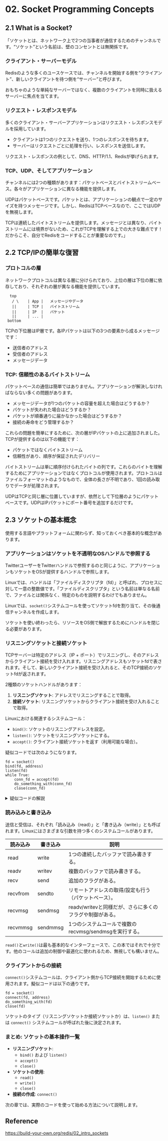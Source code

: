 # 02. Socket Programming Concepts

## 2.1 What is a Socket?
「ソケットとは、ネットワーク上で2つの当事者が通信するためのチャンネルです。“ソケット”という名前は、壁のコンセントとは無関係です。

### クライアント・サーバーモデル
Redisのような多くのユースケースでは、チャンネルを開始する側を“クライアント”、新しいクライアントを待つ側を“サーバー”と呼びます。

おもちゃのような単純なサーバーではなく、複数のクライアントを同時に扱えるサーバーに焦点を当てます。

### リクエスト・レスポンスモデル
多くのクライアント・サーバーアプリケーションはリクエスト・レスポンスモデルを採用しています。

- クライアントは1つのリクエストを送り、1つのレスポンスを待ちます。
- サーバーはリクエストごとに処理を行い、レスポンスを送信します。

リクエスト・レスポンスの例として、DNS、HTTP/1.1、Redisが挙げられます。

### TCP、UDP、そしてアプリケーション
チャンネルには2つの種類があります：パケットベースとバイトストリームベース。各々がアプリケーションに異なる機能を提供します。

UDPはパケットベースです。パケットとは、アプリケーションの観点で一定のサイズを持つメッセージです。しかし、RedisはTCPベースなので、ここではUDPを無視します。

TCPは連続したバイトストリームを提供します。メッセージとは異なり、バイトストリームには境界がないため、これがTCPを理解する上での大きな難点です！だからこそ、自分でRedisをコードすることが重要なのです。」

## 2.2 TCP/IPの簡単な復習

### プロトコルの層
ネットワークプロトコルは異なる層に分けられており、上位の層は下位の層に依存しており、それぞれの層が異なる機能を提供しています。

```
  top
   / \    | App |   メッセージやデータ
   ||     | TCP |   バイトストリーム
   ||     | IP  |   パケット
   ||     | ... |
 bottom
```

TCPの下位層はIP層です。各IPパケットは以下の3つの要素から成るメッセージです：

- 送信者のアドレス
- 受信者のアドレス
- メッセージデータ

### TCP: 信頼性のあるバイトストリーム
パケットベースの通信は簡単ではありません。アプリケーションが解決しなければならない多くの問題があります。

- メッセージデータが1つのパケットの容量を超えた場合はどうするか？
- パケットが失われた場合はどうするか？
- パケットが順番通りに届かなかった場合はどうするか？
- 接続の寿命をどう管理するか？

これらの問題を簡単にするために、次の層がIPパケットの上に追加されました。TCPが提供するのは以下の機能です：

- パケットではなくバイトストリーム
- 信頼性があり、順序が保証されたデリバリー

バイトストリームは単に順序付けられたバイトの列です。これらのバイトを理解するためにアプリケーションではなくプロトコルが使用されます。プロトコルはファイルフォーマットのようなもので、全体の長さが不明であり、1回の読み取りでデータが処理されます。

UDPはTCPと同じ層に位置していますが、依然として下位層のようにパケットベースです。UDPはIPパケットにポート番号を追加するだけです。

## 2.3 ソケットの基本概念
使用する言語やプラットフォームに関わらず、知っておくべき基本的な概念があります。

### アプリケーションはソケットを不透明なOSハンドルで参照する
TwitterユーザーをTwitterハンドルで参照するのと同じように、アプリケーションもソケットをOSが提供するハンドルで参照します。

Linuxでは、ハンドルは「ファイルディスクリプタ（fd）」と呼ばれ、プロセスに対して一意の整数値です。「ファイルディスクリプタ」という名前は単なる名前で、ファイルとは関係なく、特定のものを説明するわけでもありません。

Linuxでは、`socket()`システムコールを使ってソケットfdを割り当て、その後通信チャンネルを作成します。

ソケットを使い終わったら、リソースをOS側で解放するためにハンドルを閉じる必要があります。

### リスニングソケットと接続ソケット
TCPサーバーは特定のアドレス（IP + ポート）でリスニングし、そのアドレスからクライアント接続を受け入れます。リスニングアドレスもソケットfdで表されます。そして、新しいクライアント接続を受け入れると、そのTCP接続のソケットfdが返されます。

2種類のソケットハンドルがあります：

1. **リスニングソケット**: アドレスでリスニングすることで取得。
2. **接続ソケット**: リスニングソケットからクライアント接続を受け入れることで取得。

Linuxにおける関連するシステムコール：

- `bind()`: ソケットのリスニングアドレスを設定。
- `listen()`: ソケットをリスニングソケットにする。
- `accept()`: クライアント接続ソケットを返す（利用可能な場合）。

疑似コードでは次のようになります。

```
fd = socket()
bind(fd, address)
listen(fd)
while True:
    conn_fd = accept(fd)
    do_something_with(conn_fd)
    close(conn_fd)
```

<details>
<summary>疑似コードの解説</summary>

1.	リスニングソケットのファイルディスクリプタ（fd）:
socket() 関数で生成され、bind() 関数で特定のアドレスに関連付けられ、listen() 関数でクライアント接続を待機するためのソケットとして設定されます。このファイルディスクリプタはサーバーがクライアント接続を受け入れるために使われます。

2.	接続ソケットのファイルディスクリプタ（conn_fd）:
accept() 関数が呼ばれるたびに新しいクライアント接続を受け入れるために生成されます。このファイルディスクリプタは、クライアントとの通信に使われます。do_something_with(conn_fd) でクライアントとのやり取りが行われ、処理が終わると close(conn_fd) で閉じられます。

つまり、リスニングソケット用のファイルディスクリプタ（fd） と、クライアント接続用のファイルディスクリプタ（conn_fd） が別々に存在します。リスニングソケットはサーバーが接続を待ち続けるために使用され、クライアント接続が新たに来るたびに accept() で新しい接続ソケットが生成されます。
</details>



### 読み込みと書き込み
送信と受信は、それぞれ「読み込み（read）」と「書き込み（write）」とも呼ばれます。Linuxにはさまざまな引数を持つ多くのシステムコールがあります。

| **読み込み** | **書き込み** | **説明** |
|-------------|--------------|----------|
| read        | write        | 1つの連続したバッファで読み書きする。 |
| readv       | writev       | 複数のバッファで読み書きする。 |
| recv        | send         | 追加のフラグがある。 |
| recvfrom    | sendto       | リモートアドレスの取得/設定も行う（パケットベース）。 |
| recvmsg     | sendmsg      | readv/writevと同様だが、さらに多くのフラグや制御がある。 |
| recvmmsg    | sendmmsg     | 1つのシステムコールで複数のrecvmsg/sendmsgを実行する。 |

`read()`と`write()`は最も基本的なインターフェースで、この本ではそれで十分です。他のコールは追加の制御や最適化に使われるため、無視しても構いません。

### クライアントからの接続
`connect()`システムコールは、クライアント側からTCP接続を開始するために使用されます。擬似コードは以下の通りです。

```
fd = socket()
connect(fd, address)
do_something_with(fd)
close(fd)
```

ソケットのタイプ（リスニングソケットか接続ソケットか）は、`listen()` または `connect()` システムコールが呼ばれた後に決定されます。

### まとめ: ソケットの基本操作一覧
- **リスニングソケット**:
  - `bind()` および `listen()`
  - `accept()`
  - `close()`
- **ソケットの使用**:
  - `read()`
  - `write()`
  - `close()`
- **接続の作成**: `connect()`

次の章では、実際のコードを使って始める方法について説明します。


## Reference
https://build-your-own.org/redis/02_intro_sockets
